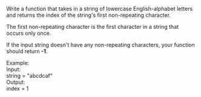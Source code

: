 Write a function that takes in a string of lowercase English-alphabet letters and returns the index of the string's first non-repeating character.

The first non-repeating character is the first character in a string that occurs only once.

If the input string doesn't have any non-repeating characters, your function should return **-1**.


Example:<br>
Input:<br>
string = "abcdcaf" <br>
Output:<br>
index = 1
